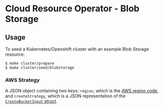 # Cloud Resource Operator - Blob Storage

## Usage
To seed a Kubernetes/Openshift cluster with an example Blob Storage resource:
```
$ make cluster/prepare 
$ make cluster/seed/blobstorage
```

### AWS Strategy
A JSON object containing two keys: `region`, which is the [AWS region code](https://docs.aws.amazon.com/general/latest/gr/rande.html#ses_region), and `createStrategy`, which is a JSON representation of the [`CreateBucketInput` struct](https://docs.aws.amazon.com/sdk-for-go/api/service/s3/#CreateBucketInput).